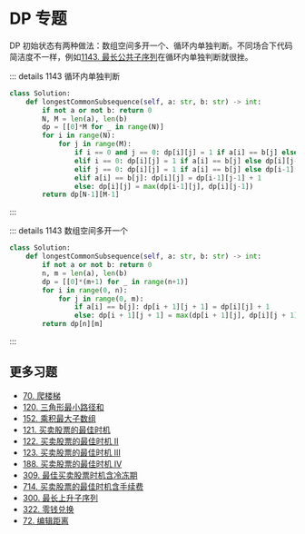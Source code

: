 # DP 专题

DP 初始状态有两种做法：数组空间多开一个、循环内单独判断。不同场合下代码简洁度不一样，例如[1143. 最长公共子序列](https://leetcode-cn.com/problems/longest-common-subsequence/)在循环内单独判断就很挫。

::: details 1143 循环内单独判断
```python
class Solution:
    def longestCommonSubsequence(self, a: str, b: str) -> int:
        if not a or not b: return 0
        N, M = len(a), len(b)
        dp = [[0]*M for _ in range(N)]
        for i in range(N):
            for j in range(M):
                if i == 0 and j == 0: dp[i][j] = 1 if a[i] == b[j] else 0
                elif i == 0: dp[i][j] = 1 if a[i] == b[j] else dp[i][j-1]
                elif j == 0: dp[i][j] = 1 if a[i] == b[j] else dp[i-1][j]
                elif a[i] == b[j]: dp[i][j] = dp[i-1][j-1] + 1
                else: dp[i][j] = max(dp[i-1][j], dp[i][j-1])
        return dp[N-1][M-1]
```
:::

::: details 1143 数组空间多开一个
```python
class Solution:
    def longestCommonSubsequence(self, a: str, b: str) -> int:
        if not a or not b: return 0
        n, m = len(a), len(b)
        dp = [[0]*(m+1) for _ in range(n+1)]
        for i in range(0, n):
            for j in range(0, m):
                if a[i] == b[j]: dp[i + 1][j + 1] = dp[i][j] + 1
                else: dp[i + 1][j + 1] = max(dp[i + 1][j], dp[i][j + 1])
        return dp[n][m]
```
:::

## 更多习题

- [70. 爬楼梯](https://leetcode-cn.com/problems/climbing-stairs/)
- [120. 三角形最小路径和](https://leetcode-cn.com/problems/triangle/)
- [152. 乘积最大子数组](https://leetcode-cn.com/problems/maximum-product-subarray/)
- [121. 买卖股票的最佳时机](https://leetcode-cn.com/problems/best-time-to-buy-and-sell-stock/)
- [122. 买卖股票的最佳时机 II](https://leetcode-cn.com/problems/best-time-to-buy-and-sell-stock-ii/)
- [123. 买卖股票的最佳时机 III](https://leetcode-cn.com/problems/best-time-to-buy-and-sell-stock-iii/)
- [188. 买卖股票的最佳时机 IV](https://leetcode-cn.com/problems/best-time-to-buy-and-sell-stock-iv/)
- [309. 最佳买卖股票时机含冷冻期](https://leetcode-cn.com/problems/best-time-to-buy-and-sell-stock-with-cooldown/)
- [714. 买卖股票的最佳时机含手续费](https://leetcode-cn.com/problems/best-time-to-buy-and-sell-stock-with-transaction-fee/)
- [300. 最长上升子序列](https://leetcode-cn.com/problems/longest-increasing-subsequence/)
- [322. 零钱兑换](https://leetcode-cn.com/problems/coin-change/)
- [72. 编辑距离](https://leetcode-cn.com/problems/edit-distance/)
